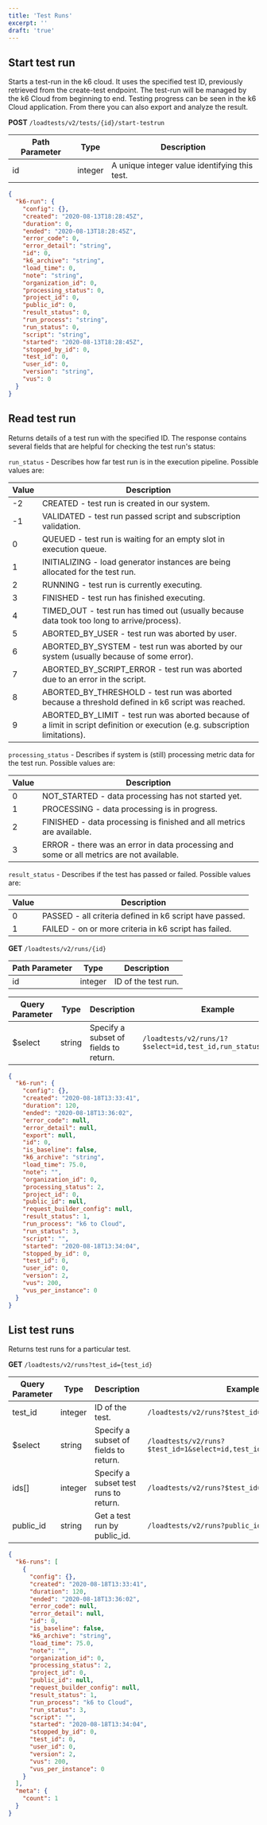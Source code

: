 ```yaml
---
title: 'Test Runs'
excerpt: ''
draft: 'true'
---
```


## Start test run

Starts a test-run in the k6 cloud. It uses the specified test ID, previously retrieved from the create-test endpoint. The test-run will be managed by the k6 Cloud from beginning to end. Testing progress can be seen in the k6 Cloud application. From there you can also export and analyze the result.

**POST** `/loadtests/v2/tests/{id}/start-testrun`

| Path Parameter | Type    | Description                                   |
| -------------- | ------- | --------------------------------------------- |
| id             | integer | A unique integer value identifying this test. |

<div class="code-group" data-props='{"labels": ["Response"]}'>

```json
{
  "k6-run": {
    "config": {},
    "created": "2020-08-13T18:28:45Z",
    "duration": 0,
    "ended": "2020-08-13T18:28:45Z",
    "error_code": 0,
    "error_detail": "string",
    "id": 0,
    "k6_archive": "string",
    "load_time": 0,
    "note": "string",
    "organization_id": 0,
    "processing_status": 0,
    "project_id": 0,
    "public_id": 0,
    "result_status": 0,
    "run_process": "string",
    "run_status": 0,
    "script": "string",
    "started": "2020-08-13T18:28:45Z",
    "stopped_by_id": 0,
    "test_id": 0,
    "user_id": 0,
    "version": "string",
    "vus": 0
  }
}
```

</div>

## Read test run

Returns details of a test run with the specified ID. The response contains several fields that are helpful for checking the test run's status:

`run_status` - Describes how far test run is in the execution pipeline. Possible values are:

| Value | Description                                                                                                                   |
| ----- | ----------------------------------------------------------------------------------------------------------------------------- |
| -2    | CREATED - test run is created in our system.                                                                                  |
| -1    | VALIDATED - test run passed script and subscription validation.                                                               |
| 0     | QUEUED - test run is waiting for an empty slot in execution queue.                                                            |
| 1     | INITIALIZING - load generator instances are being allocated for the test run.                                                 |
| 2     | RUNNING - test run is currently executing.                                                                                    |
| 3     | FINISHED - test run has finished executing.                                                                                   |
| 4     | TIMED_OUT - test run has timed out (usually because data took too long to arrive/process).                                    |
| 5     | ABORTED_BY_USER - test run was aborted by user.                                                                               |
| 6     | ABORTED_BY_SYSTEM - test run was aborted by our system (usually because of some error).                                       |
| 7     | ABORTED_BY_SCRIPT_ERROR - test run was aborted due to an error in the script.                                                 |
| 8     | ABORTED_BY_THRESHOLD - test run was aborted because a threshold defined in k6 script was reached.                             |
| 9     | ABORTED_BY_LIMIT - test run was aborted because of a limit in script definition or execution (e.g. subscription limitations). |

`processing_status` - Describes if system is (still) processing metric data for the test run. Possible values are:

| Value | Description                                                                              |
| ----- | ---------------------------------------------------------------------------------------- |
| 0     | NOT_STARTED - data processing has not started yet.                                       |
| 1     | PROCESSING - data processing is in progress.                                             |
| 2     | FINISHED - data processing is finished and all metrics are available.                    |
| 3     | ERROR - there was an error in data processing and some or all metrics are not available. |

`result_status` - Describes if the test has passed or failed. Possible values are:

| Value | Description                                             |
| ----- | ------------------------------------------------------- |
| 0     | PASSED - all criteria defined in k6 script have passed. |
| 1     | FAILED - on or more criteria in k6 script has failed.   |

**GET** `/loadtests/v2/runs/{id}`

| Path Parameter | Type    | Description         |
| -------------- | ------- | ------------------- |
| id             | integer | ID of the test run. |

| Query Parameter | Type   | Description                           | Example                                                      |
| --------------- | ------ | ------------------------------------- | ------------------------------------------------------------ |
| \$select        | string | Specify a subset of fields to return. | `/loadtests/v2/runs/1?$select=id,test_id,run_status,created` |

<div class="code-group" data-props='{"labels": ["Response"]}'>

```json
{
  "k6-run": {
    "config": {},
    "created": "2020-08-18T13:33:41",
    "duration": 120,
    "ended": "2020-08-18T13:36:02",
    "error_code": null,
    "error_detail": null,
    "export": null,
    "id": 0,
    "is_baseline": false,
    "k6_archive": "string",
    "load_time": 75.0,
    "note": "",
    "organization_id": 0,
    "processing_status": 2,
    "project_id": 0,
    "public_id": null,
    "request_builder_config": null,
    "result_status": 1,
    "run_process": "k6 to Cloud",
    "run_status": 3,
    "script": "",
    "started": "2020-08-18T13:34:04",
    "stopped_by_id": 0,
    "test_id": 0,
    "user_id": 0,
    "version": 2,
    "vus": 200,
    "vus_per_instance": 0
  }
}
```

</div>

## List test runs

Returns test runs for a particular test.

**GET** `/loadtests/v2/runs?test_id={test_id}`

| Query Parameter | Type    | Description                           | Example                                                              |
| --------------- | ------- | ------------------------------------- | -------------------------------------------------------------------- |
| test_id         | integer | ID of the test.                       | `/loadtests/v2/runs?$test_id=1`                                      |
| \$select        | string  | Specify a subset of fields to return. | `/loadtests/v2/runs?$test_id=1&select=id,test_id,run_status,created` |
| ids[]           | integer | Specify a subset test runs to return. | `/loadtests/v2/runs?$test_id=1&ids[]=1&ids[]=3`                      |
| public_id       | string  | Get a test run by public_id.          | `/loadtests/v2/runs?public_id={public_id}`                           |

<div class="code-group" data-props='{"labels": ["Response"]}'>

```json
{
  "k6-runs": [
    {
      "config": {},
      "created": "2020-08-18T13:33:41",
      "duration": 120,
      "ended": "2020-08-18T13:36:02",
      "error_code": null,
      "error_detail": null,
      "id": 0,
      "is_baseline": false,
      "k6_archive": "string",
      "load_time": 75.0,
      "note": "",
      "organization_id": 0,
      "processing_status": 2,
      "project_id": 0,
      "public_id": null,
      "request_builder_config": null,
      "result_status": 1,
      "run_process": "k6 to Cloud",
      "run_status": 3,
      "script": "",
      "started": "2020-08-18T13:34:04",
      "stopped_by_id": 0,
      "test_id": 0,
      "user_id": 0,
      "version": 2,
      "vus": 200,
      "vus_per_instance": 0
    }
  ],
  "meta": {
    "count": 1
  }
}
```

</div>
